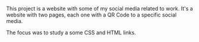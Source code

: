 This project is a website with some of my social media related to work.
It's a website with two pages, each one with a QR Code to a specific social media.

The focus was to study a some CSS and HTML links.